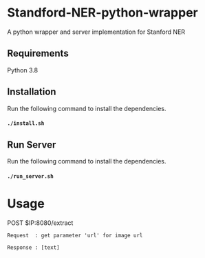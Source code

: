 # Standford-NER-python-wrapper
A python wrapper and server implementation for Stanford NER

## Requirements 
Python 3.8

## Installation 
Run the following command to install the dependencies.

#### `./install.sh`

## Run Server 
Run the following command to install the dependencies.

#### `./run_server.sh`

# Usage

POST $IP:8080/extract

    Request  : get parameter 'url' for image url
    
    Response : [text] 